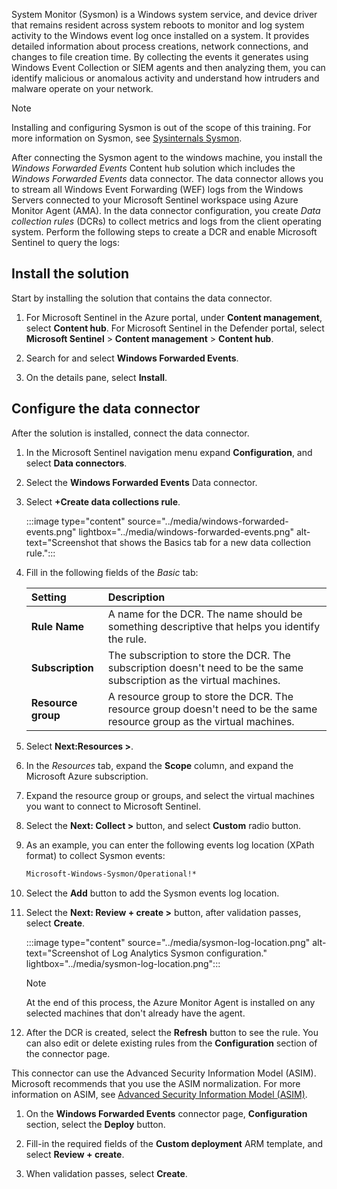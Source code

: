 System Monitor (Sysmon) is a Windows system service, and device driver that remains resident across system reboots to monitor and log system activity to the Windows event log once installed on a system. It provides detailed information about process creations, network connections, and changes to file creation time. By collecting the events it generates using Windows Event Collection or SIEM agents and then analyzing them, you can identify malicious or anomalous activity and understand how intruders and malware operate on your network.

 > [!NOTE]
 > Installing and configuring Sysmon is out of the scope of this training. For more information on Sysmon, see [Sysinternals Sysmon](/sysinternals/downloads/sysmon).

After connecting the Sysmon agent to the windows machine, you install the *Windows Forwarded Events* Content hub solution which includes the *Windows Forwarded Events* data connector. The data connector allows you to stream all Windows Event Forwarding (WEF) logs from the Windows Servers connected to your Microsoft Sentinel workspace using Azure Monitor Agent (AMA). In the data connector configuration, you create *Data collection rules* (DCRs) to collect metrics and logs from the client operating system. Perform the following steps to create a DCR and enable Microsoft Sentinel to query the logs:

## Install the solution

Start by installing the solution that contains the data connector.

1. For Microsoft Sentinel in the Azure portal, under **Content management**, select **Content hub**. For Microsoft Sentinel in the Defender portal, select **Microsoft Sentinel** > **Content management** > **Content hub**.

1. Search for and select **Windows Forwarded Events**.

1. On the details pane, select **Install**.

## Configure the data connector

After the solution is installed, connect the data connector.

1. In the Microsoft Sentinel navigation menu expand **Configuration**,  and select **Data connectors**.

1. Select the **Windows Forwarded Events** Data connector.

1. Select **+Create data collections rule**.

    :::image type="content" source="../media/windows-forwarded-events.png" lightbox="../media/windows-forwarded-events.png" alt-text="Screenshot that shows the Basics tab for a new data collection rule.":::

1. Fill in the following fields of the *Basic* tab:

    | Setting | Description |
    |:---|:---|
    | **Rule Name** | A name for the DCR. The name should be something descriptive that helps you identify the rule. |
    | **Subscription** | The subscription to store the DCR. The subscription doesn't need to be the same subscription as the virtual machines. |
    | **Resource group** | A resource group to store the DCR. The resource group doesn't need to be the same resource group as the virtual machines. |

1. Select **Next:Resources >**.

1. In the *Resources* tab, expand the **Scope** column, and expand the Microsoft Azure subscription.

1. Expand the resource group or groups, and select the virtual machines you want to connect to Microsoft Sentinel.

1. Select the **Next: Collect >** button, and select **Custom** radio button.

1. As an example, you can enter the following events log location (XPath format) to collect Sysmon events:

     ```xml
     Microsoft-Windows-Sysmon/Operational!*
     ```

1. Select the **Add** button to add the Sysmon events log location.

1. Select the **Next: Review + create >** button, after validation passes, select **Create**.

    :::image type="content" source="../media/sysmon-log-location.png" alt-text="Screenshot of Log Analytics Sysmon configuration." lightbox="../media/sysmon-log-location.png":::

     > [!NOTE]
     > At the end of this process, the Azure Monitor Agent is installed on any selected machines that don't already have the agent.

1. After the DCR is created, select the **Refresh** button to see the rule. You can also edit or delete existing rules from the **Configuration** section of the connector page.

This connector can use the Advanced Security Information Model (ASIM). Microsoft recommends that you use the ASIM normalization. For more information on ASIM, see [Advanced Security Information Model (ASIM)](/azure/sentinel/normalization).

1. On the **Windows Forwarded Events** connector page, **Configuration** section, select the **Deploy** button.

1. Fill-in the required fields of the **Custom deployment** ARM template, and select **Review + create**.

1. When validation passes, select **Create**.
